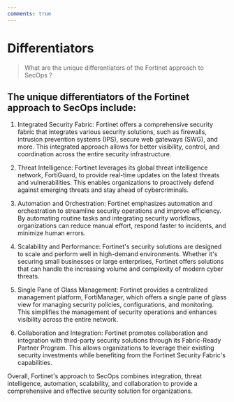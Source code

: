 ```yaml
---
comments: true
---
```


# Differentiators

> What are the unique differentiators of the Fortinet approach to SecOps ?

## The unique differentiators of the Fortinet approach to SecOps include:

1. Integrated Security Fabric: Fortinet offers a comprehensive security fabric that integrates various security solutions, such as firewalls, intrusion prevention systems (IPS), secure web gateways (SWG), and more. This integrated approach allows for better visibility, control, and coordination across the entire security infrastructure.

2. Threat Intelligence: Fortinet leverages its global threat intelligence network, FortiGuard, to provide real-time updates on the latest threats and vulnerabilities. This enables organizations to proactively defend against emerging threats and stay ahead of cybercriminals.

3. Automation and Orchestration: Fortinet emphasizes automation and orchestration to streamline security operations and improve efficiency. By automating routine tasks and integrating security workflows, organizations can reduce manual effort, respond faster to incidents, and minimize human errors.

4. Scalability and Performance: Fortinet's security solutions are designed to scale and perform well in high-demand environments. Whether it's securing small businesses or large enterprises, Fortinet offers solutions that can handle the increasing volume and complexity of modern cyber threats.

5. Single Pane of Glass Management: Fortinet provides a centralized management platform, FortiManager, which offers a single pane of glass view for managing security policies, configurations, and monitoring. This simplifies the management of security operations and enhances visibility across the entire network.

6. Collaboration and Integration: Fortinet promotes collaboration and integration with third-party security solutions through its Fabric-Ready Partner Program. This allows organizations to leverage their existing security investments while benefiting from the Fortinet Security Fabric's capabilities.

Overall, Fortinet's approach to SecOps combines integration, threat intelligence, automation, scalability, and collaboration to provide a comprehensive and effective security solution for organizations.
